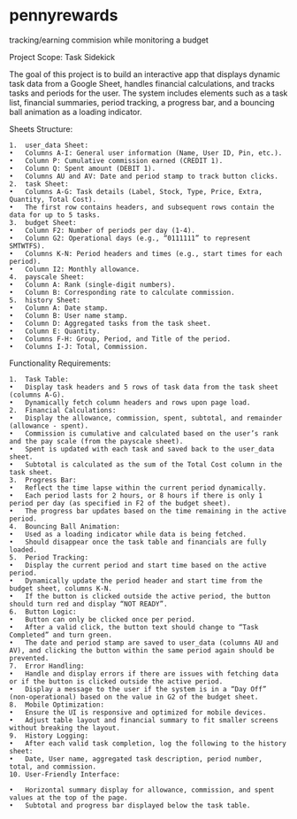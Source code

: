 # pennyrewards
tracking/earning commision while monitoring a budget

Project Scope: Task Sidekick

The goal of this project is to build an interactive app that displays dynamic task data from a Google Sheet, handles financial calculations, and tracks tasks and periods for the user. The system includes elements such as a task list, financial summaries, period tracking, a progress bar, and a bouncing ball animation as a loading indicator.

Sheets Structure:

	1.	user_data Sheet:
	•	Columns A-I: General user information (Name, User ID, Pin, etc.).
	•	Column P: Cumulative commission earned (CREDIT 1).
	•	Column Q: Spent amount (DEBIT 1).
	•	Columns AU and AV: Date and period stamp to track button clicks.
	2.	task Sheet:
	•	Columns A-G: Task details (Label, Stock, Type, Price, Extra, Quantity, Total Cost).
	•	The first row contains headers, and subsequent rows contain the data for up to 5 tasks.
	3.	budget Sheet:
	•	Column F2: Number of periods per day (1-4).
	•	Column G2: Operational days (e.g., “0111111” to represent SMTWTFS).
	•	Columns K-N: Period headers and times (e.g., start times for each period).
	•	Column I2: Monthly allowance.
	4.	payscale Sheet:
	•	Column A: Rank (single-digit numbers).
	•	Column B: Corresponding rate to calculate commission.
	5.	history Sheet:
	•	Column A: Date stamp.
	•	Column B: User name stamp.
	•	Column D: Aggregated tasks from the task sheet.
	•	Column E: Quantity.
	•	Columns F-H: Group, Period, and Title of the period.
	•	Columns I-J: Total, Commission.

Functionality Requirements:

	1.	Task Table:
	•	Display task headers and 5 rows of task data from the task sheet (columns A-G).
	•	Dynamically fetch column headers and rows upon page load.
	2.	Financial Calculations:
	•	Display the allowance, commission, spent, subtotal, and remainder (allowance - spent).
	•	Commission is cumulative and calculated based on the user’s rank and the pay scale (from the payscale sheet).
	•	Spent is updated with each task and saved back to the user_data sheet.
	•	Subtotal is calculated as the sum of the Total Cost column in the task sheet.
	3.	Progress Bar:
	•	Reflect the time lapse within the current period dynamically.
	•	Each period lasts for 2 hours, or 8 hours if there is only 1 period per day (as specified in F2 of the budget sheet).
	•	The progress bar updates based on the time remaining in the active period.
	4.	Bouncing Ball Animation:
	•	Used as a loading indicator while data is being fetched.
	•	Should disappear once the task table and financials are fully loaded.
	5.	Period Tracking:
	•	Display the current period and start time based on the active period.
	•	Dynamically update the period header and start time from the budget sheet, columns K-N.
	•	If the button is clicked outside the active period, the button should turn red and display “NOT READY”.
	6.	Button Logic:
	•	Button can only be clicked once per period.
	•	After a valid click, the button text should change to “Task Completed” and turn green.
	•	The date and period stamp are saved to user_data (columns AU and AV), and clicking the button within the same period again should be prevented.
	7.	Error Handling:
	•	Handle and display errors if there are issues with fetching data or if the button is clicked outside the active period.
	•	Display a message to the user if the system is in a “Day Off” (non-operational) based on the value in G2 of the budget sheet.
	8.	Mobile Optimization:
	•	Ensure the UI is responsive and optimized for mobile devices.
	•	Adjust table layout and financial summary to fit smaller screens without breaking the layout.
	9.	History Logging:
	•	After each valid task completion, log the following to the history sheet:
	•	Date, User name, aggregated task description, period number, total, and commission.
	10.	User-Friendly Interface:

	•	Horizontal summary display for allowance, commission, and spent values at the top of the page.
	•	Subtotal and progress bar displayed below the task table.
